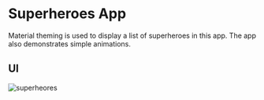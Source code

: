 # Superheroes App
Material theming is used to display a list of superheroes in this app. The app also demonstrates simple animations.

## UI

![superheores](https://github.com/offfahad/superheroes-app/assets/19569802/cc2b4a87-3185-4071-bb04-4f7b6eaa42ce)

